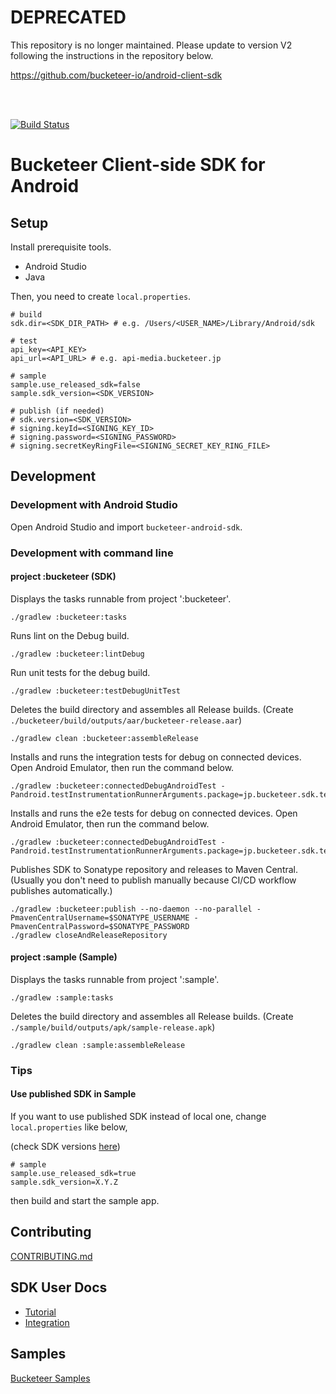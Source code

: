 # DEPRECATED
This repository is no longer maintained. Please update to version V2 following the instructions in the repository below.

https://github.com/bucketeer-io/android-client-sdk

<br><br>

[![Build Status](https://app.bitrise.io/app/16337d5c0c8d6081/status.svg?token=l2E3TXU8-dnAmep6MJ8cIA&branch=master)](https://app.bitrise.io/app/16337d5c0c8d6081)

# Bucketeer Client-side SDK for Android

## Setup

Install prerequisite tools.

- Android Studio
- Java

Then, you need to create `local.properties`.

```
# build
sdk.dir=<SDK_DIR_PATH> # e.g. /Users/<USER_NAME>/Library/Android/sdk

# test
api_key=<API_KEY>
api_url=<API_URL> # e.g. api-media.bucketeer.jp

# sample
sample.use_released_sdk=false
sample.sdk_version=<SDK_VERSION>

# publish (if needed)
# sdk.version=<SDK_VERSION>
# signing.keyId=<SIGNING_KEY_ID>
# signing.password=<SIGNING_PASSWORD>
# signing.secretKeyRingFile=<SIGNING_SECRET_KEY_RING_FILE>
```

## Development

### Development with Android Studio

Open Android Studio and import `bucketeer-android-sdk`.

### Development with command line

#### project :bucketeer (SDK)

Displays the tasks runnable from project ':bucketeer'.

```
./gradlew :bucketeer:tasks
```

Runs lint on the Debug build.

```
./gradlew :bucketeer:lintDebug
```

Run unit tests for the debug build.

```
./gradlew :bucketeer:testDebugUnitTest
```

Deletes the build directory and assembles all Release builds. (Create `./bucketeer/build/outputs/aar/bucketeer-release.aar`)

```
./gradlew clean :bucketeer:assembleRelease
```

Installs and runs the integration tests for debug on connected devices.
Open Android Emulator, then run the command below.

```
./gradlew :bucketeer:connectedDebugAndroidTest -Pandroid.testInstrumentationRunnerArguments.package=jp.bucketeer.sdk.test.integration
```

Installs and runs the e2e tests for debug on connected devices.
Open Android Emulator, then run the command below.

```
./gradlew :bucketeer:connectedDebugAndroidTest -Pandroid.testInstrumentationRunnerArguments.package=jp.bucketeer.sdk.test.e2e
```

Publishes SDK to Sonatype repository and releases to Maven Central.
(Usually you don't need to publish manually because CI/CD workflow publishes automatically.)

```
./gradlew :bucketeer:publish --no-daemon --no-parallel -PmavenCentralUsername=$SONATYPE_USERNAME -PmavenCentralPassword=$SONATYPE_PASSWORD
./gradlew closeAndReleaseRepository
```

#### project :sample (Sample)

Displays the tasks runnable from project ':sample'.

```
./gradlew :sample:tasks
```

Deletes the build directory and assembles all Release builds. (Create `./sample/build/outputs/apk/sample-release.apk`)

```
./gradlew clean :sample:assembleRelease
```

### Tips

#### Use published SDK in Sample

If you want to use published SDK instead of local one, change `local.properties` like below,

(check SDK versions [here](https://repo1.maven.org/maven2/jp/bucketeer/sdk-android/))

```
# sample
sample.use_released_sdk=true
sample.sdk_version=X.Y.Z
```

then build and start the sample app.

## Contributing

[CONTRIBUTING.md](./CONTRIBUTING.md)

## SDK User Docs

- [Tutorial](https://bucketeer.io/docs/#/./client-side-sdk-tutorial-android)
- [Integration](https://bucketeer.io/docs/#/./client-side-sdk-reference-guides-android)

## Samples

[Bucketeer Samples](https://github.com/ca-dp/bucketeer-samples)
